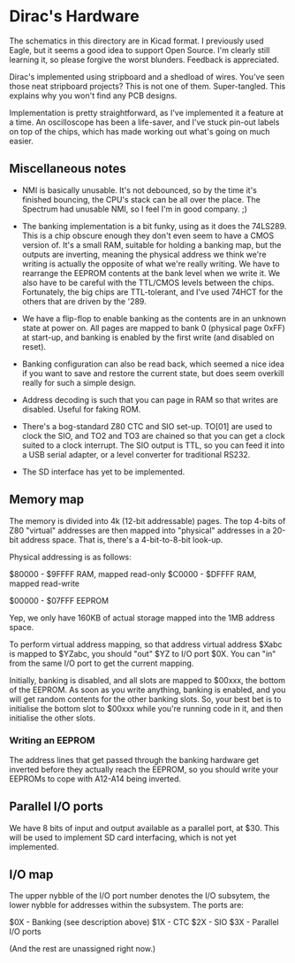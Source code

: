 Dirac's Hardware
================

The schematics in this directory are in Kicad format. I previously
used Eagle, but it seems a good idea to support Open Source. I'm
clearly still learning it, so please forgive the worst
blunders. Feedback is appreciated.

Dirac's implemented using stripboard and a shedload of wires. You've
seen those neat stripboard projects? This is not one of
them. Super-tangled. This explains why you won't find any PCB designs.

Implementation is pretty straightforward, as I've implemented it a
feature at a time. An oscilloscope has been a life-saver, and I've
stuck pin-out labels on top of the chips, which has made working out
what's going on much easier.

Miscellaneous notes
-------------------

* NMI is basically unusable. It's not debounced, so by the time it's
  finished bouncing, the CPU's stack can be all over the place. The
  Spectrum had unusable NMI, so I feel I'm in good company. ;)

* The banking implementation is a bit funky, using as it does the
  74LS289. This is a chip obscure enough they don't even seem to have
  a CMOS version of. It's a small RAM, suitable for holding a banking
  map, but the outputs are inverting, meaning the physical address we
  think we're writing is actually the opposite of what we're really
  writing. We have to rearrange the EEPROM contents at the bank level
  when we write it. We also have to be careful with the TTL/CMOS
  levels between the chips. Fortunately, the big chips are
  TTL-tolerant, and I've used 74HCT for the others that are driven by
  the '289.

* We have a flip-flop to enable banking as the contents are in an
  unknown state at power on. All pages are mapped to bank 0 (physical
  page 0xFF) at start-up, and banking is enabled by the first write
  (and disabled on reset).

* Banking configuration can also be read back, which seemed a nice
  idea if you want to save and restore the current state, but does
  seem overkill really for such a simple design.

* Address decoding is such that you can page in RAM so that writes are
  disabled. Useful for faking ROM.

* There's a bog-standard Z80 CTC and SIO set-up. TO[01] are used to
  clock the SIO, and TO2 and TO3 are chained so that you can get a
  clock suited to a clock interrupt. The SIO output is TTL, so you can
  feed it into a USB serial adapter, or a level converter for
  traditional RS232.

* The SD interface has yet to be implemented.

Memory map
----------

The memory is divided into 4k (12-bit addressable) pages. The top
4-bits of Z80 "virtual" addresses are then mapped into "physical"
addresses in a 20-bit address space. That is, there's a 4-bit-to-8-bit
look-up.

Physical addressing is as follows:

$80000 - $9FFFF RAM, mapped read-only
$C0000 - $DFFFF RAM, mapped read-write

$00000 - $07FFF EEPROM

Yep, we only have 160KB of actual storage mapped into the 1MB address
space.

To perform virtual address mapping, so that address virtual address
$Xabc is mapped to $YZabc, you should "out" $YZ to I/O port $0X. You
can "in" from the same I/O port to get the current mapping.

Initially, banking is disabled, and all slots are mapped to $00xxx,
the bottom of the EEPROM. As soon as you write anything, banking is
enabled, and you will get random contents for the other banking slots.
So, your best bet is to initialise the bottom slot to $00xxx while
you're running code in it, and then initialise the other slots.

### Writing an EEPROM

The address lines that get passed through the banking hardware get
inverted before they actually reach the EEPROM, so you should write
your EEPROMs to cope with A12-A14 being inverted.

Parallel I/O ports
------------------

We have 8 bits of input and output available as a parallel port, at
$30. This will be used to implement SD card interfacing, which is not
yet implemented.

I/O map
-------

The upper nybble of the I/O port number denotes the I/O subsytem, the
lower nybble for addresses within the subsystem. The ports are:

$0X - Banking (see description above)
$1X - CTC
$2X - SIO
$3X - Parallel I/O ports

(And the rest are unassigned right now.)
